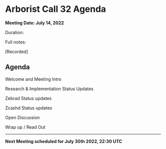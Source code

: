 # Arborist Call 32 Agenda
**Meeting Date: July 14, 2022**

Duration: 

Full notes:

[Recorded]


## Agenda

Welcome and Meeting Intro

Research & Implementation Status Updates

Zebrad Status updates

Zcashd Status updates

Open Discussion

Wrap up / Read Out

___

**Next Meeting scheduled for July 30th 2022, 22:30 UTC**